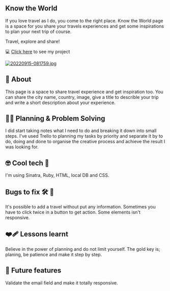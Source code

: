 ## Know the World

  If you love travel as I do, you come to the right place.
  Know the World page is a space for you share your travels experiences and get some inspirations
  to plan your next trip of course.
    
  Travel, explore and share!
    

💻 [Click here](https://stark-tor-02004.herokuapp.com/) to see my project

[![20220915-081759.jpg](https://i.postimg.cc/pX1c5DPX/20220915-081759.jpg)](https://postimg.cc/KRBDd3Kd)

## :bookmark_tabs: About

  This page is a space to share travel experience and get inspiration too.
  You can share the city name, country, image, give a title to describle your
  trip and write a short description about your experience.

## :woman_technologist: Planning & Problem Solving


  I did start taking notes what I need to do and breaking it down into small steps.
  I've used Trello to planning my tasks by priority and separate it by to do, doing 
  and done to organise the creative process and achieve the result I was looking for.
    
    
## :nerd_face:  Cool tech  :dart:

  I'm using Sinatra, Ruby, HTML, local DB and CSS.

## Bugs to fix  :hammer_and_wrench: :firecracker:

  It's possible to add a travel without put any information. Sometimes you have to click 
  twice in a button to get action. Some elements isn't responsive.

## :mending_heart: Lessons learnt

 Believe in the power of planning and do not limit yourself. The gold key is; planing,
 be patience and make it step by step.

## :star_struck: Future features

 Validate the email field and make it totally responsive.

